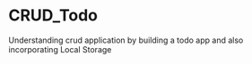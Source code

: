 # CRUD_Todo
Understanding crud application by building a todo app and also incorporating Local Storage
